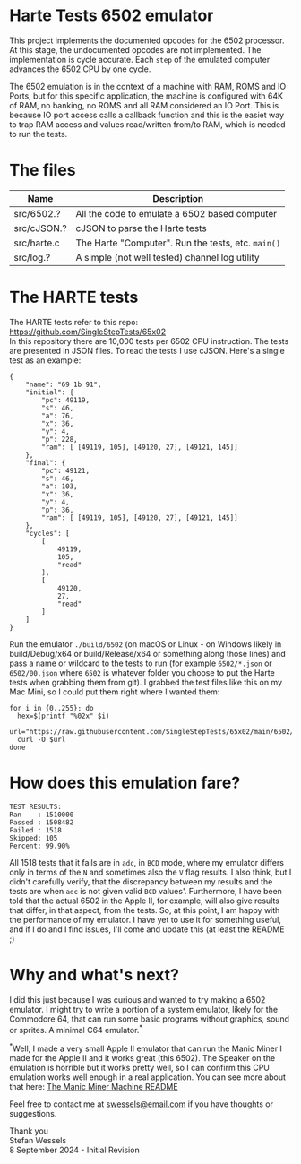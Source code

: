 # Harte Tests 6502 emulator  
This project implements the documented opcodes for the 6502 processor.  At this stage, the undocumented opcodes are not implemented.  The implementation is cycle accurate.  Each `step` of the emulated computer advances the 6502 CPU by one cycle.  
    
The 6502 emulation is in the context of a machine with RAM, ROMS and IO Ports, but for this specific application, the machine is configured with 64K of RAM, no banking, no ROMS and all RAM considered an IO Port.  This is because IO port access calls a callback function and this is the easiet way to trap RAM access and values read/written from/to RAM, which is needed to run the tests.  
  
# The files
| Name | Description
|---|---
| src/6502.? | All the code to emulate a 6502 based computer
| src/cJSON.? | cJSON to parse the Harte tests
| src/harte.c | The Harte "Computer". Run the tests, etc. `main()`
| src/log.? |  A simple (not well tested) channel log utility
  
# The HARTE tests  
The HARTE tests refer to this repo: https://github.com/SingleStepTests/65x02  
In this repository there are 10,000 tests per 6502 CPU instruction.  The tests are presented in JSON files.  To read the tests I use cJSON.  Here's a single test as an example:  
```
{
    "name": "69 1b 91",
    "initial": {
        "pc": 49119,
        "s": 46,
        "a": 76,
        "x": 36,
        "y": 4,
        "p": 228,
        "ram": [ [49119, 105], [49120, 27], [49121, 145]]    
    },
    "final": {
        "pc": 49121,
        "s": 46,
        "a": 103,
        "x": 36,
        "y": 4,
        "p": 36,
        "ram": [ [49119, 105], [49120, 27], [49121, 145]]  
    },
    "cycles": [
        [
            49119,
            105,
            "read"
        ],
        [
            49120,
            27,
            "read"
        ]
    ]
}
```
  
Run the emulator `./build/6502` (on macOS or Linux - on Windows likely in build/Debug/x64 or build/Release/x64 or something along those lines) and pass a name or wildcard to the tests to run (for example `6502/*.json` or `6502/00.json` where `6502` is whatever folder you choose to put the Harte tests when grabbing them from git).  I grabbed the test files like this on my Mac Mini, so I could put them right where I wanted them:  
```
for i in {0..255}; do
  hex=$(printf "%02x" $i)
  url="https://raw.githubusercontent.com/SingleStepTests/65x02/main/6502/v1/${hex}.json"
  curl -O $url
done
```
  
# How does this emulation fare?  
```
TEST RESULTS:  
Ran    : 1510000
Passed : 1508482
Failed : 1518
Skipped: 105
Percent: 99.90%
```

All 1518 tests that it fails are in `adc`, in `BCD` mode, where my emulator differs only in terms of the `N` and sometimes also the `V` flag results.  I also think, but I didn't carefully verify, that the discrepancy between my results and the tests are when `adc` is not given valid `BCD` values'.  Furthermore, I have been told that the actual 6502 in the Apple II, for example, will also give results that differ, in that aspect, from the tests.  So, at this point, I am happy with the performance of my emulator.  I have yet to use it for something useful, and if I do and I find issues, I'll come and update this (at least the README ;)  
  
# Why and what's next?  
I did this just because I was curious and wanted to try making a 6502 emulator.  I might try to write a portion of a system emulator, likely for the Commodore 64, that can run some basic programs without graphics, sound or sprites.  A minimal C64 emulator.<sup>*</sup>
  
<sup>*</sup>Well, I made a very small Apple II emulator that can run the Manic Miner I made for the Apple II and it works great (this 6502).  The Speaker on the emulation is horrible but it works pretty well, so I can confirm this CPU emulation works well enough in a real application.  You can see more about that here: [The Manic Miner Machine README](src/mmm/README.md)  
  
Feel free to contact me at swessels@email.com if you have thoughts or suggestions.  

Thank you  
Stefan Wessels  
8 September 2024 - Initial Revision
